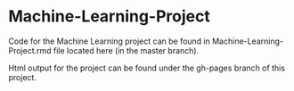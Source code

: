 # Machine-Learning-Project
Code for the Machine Learning project can be found in Machine-Learning-Project.rmd file located here (in the master branch).

Html output for the project can be found under the gh-pages branch of this project. 
